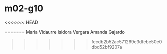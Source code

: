 # m02-g10
<<<<<<< HEAD

=======
Maria Vidaurre
Isidora Vergara
Amanda Gajardo
>>>>>>> fecdb2b52ac571269e3dfebe50e0dbd52bf9207a
